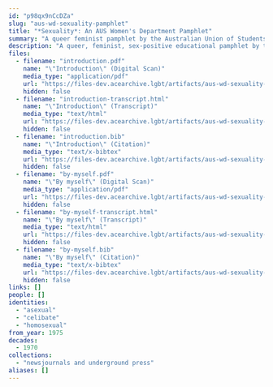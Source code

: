 ```yaml
---
id: "p98qx9nCcDZa"
slug: "aus-wd-sexuality-pamphlet"
title: "*Sexuality*: An AUS Women's Department Pamphlet"
summary: "A queer feminist pamphlet by the Australian Union of Students (AUS) Women's Department. References both asexuality and celibacy."
description: "A queer, feminist, sex-positive educational pamphlet by the Australian Union of Students (AUS) Women's Department. References both asexuality and celibacy."
files:
  - filename: "introduction.pdf"
    name: "\"Introduction\" (Digital Scan)"
    media_type: "application/pdf"
    url: "https://files-dev.acearchive.lgbt/artifacts/aus-wd-sexuality-pamphlet/introduction.pdf"
    hidden: false
  - filename: "introduction-transcript.html"
    name: "\"Introduction\" (Transcript)"
    media_type: "text/html"
    url: "https://files-dev.acearchive.lgbt/artifacts/aus-wd-sexuality-pamphlet/introduction-transcript.html"
    hidden: false
  - filename: "introduction.bib"
    name: "\"Introduction\" (Citation)"
    media_type: "text/x-bibtex"
    url: "https://files-dev.acearchive.lgbt/artifacts/aus-wd-sexuality-pamphlet/introduction.bib"
    hidden: false
  - filename: "by-myself.pdf"
    name: "\"By myself\" (Digital Scan)"
    media_type: "application/pdf"
    url: "https://files-dev.acearchive.lgbt/artifacts/aus-wd-sexuality-pamphlet/by-myself.pdf"
    hidden: false
  - filename: "by-myself-transcript.html"
    name: "\"By myself\" (Transcript)"
    media_type: "text/html"
    url: "https://files-dev.acearchive.lgbt/artifacts/aus-wd-sexuality-pamphlet/by-myself-transcript.html"
    hidden: false
  - filename: "by-myself.bib"
    name: "\"By myself\" (Citation)"
    media_type: "text/x-bibtex"
    url: "https://files-dev.acearchive.lgbt/artifacts/aus-wd-sexuality-pamphlet/by-myself.bib"
    hidden: false
links: []
people: []
identities:
  - "asexual"
  - "celibate"
  - "homosexual"
from_year: 1975
decades:
  - 1970
collections:
  - "newsjournals and underground press"
aliases: []
---
```

